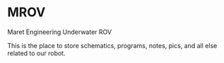 MROV
====

Maret Engineering Underwater ROV

This is the place to store schematics, programs, notes, pics, and all else related to our robot.
